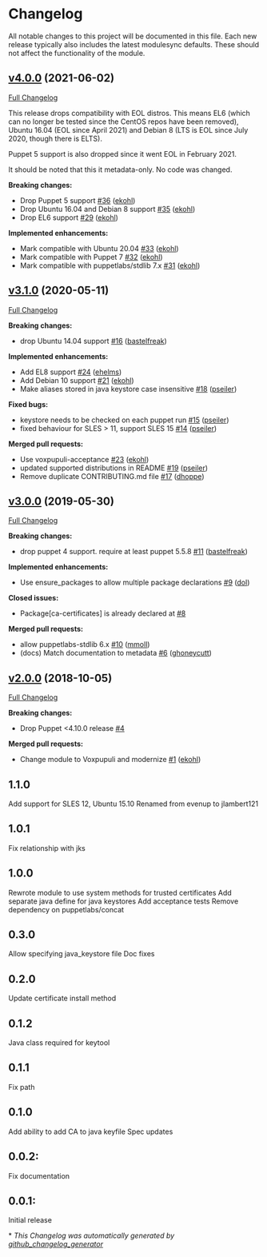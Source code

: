 # Changelog

All notable changes to this project will be documented in this file.
Each new release typically also includes the latest modulesync defaults.
These should not affect the functionality of the module.

## [v4.0.0](https://github.com/voxpupuli/puppet-trusted_ca/tree/v4.0.0) (2021-06-02)

[Full Changelog](https://github.com/voxpupuli/puppet-trusted_ca/compare/v3.1.0...v4.0.0)

This release drops compatibility with EOL distros. This means EL6 (which can no longer be tested since the CentOS repos have been removed), Ubuntu 16.04 (EOL since April 2021) and Debian 8 (LTS is EOL since July 2020, though there is ELTS).

Puppet 5 support is also dropped since it went EOL in February 2021.

It should be noted that this it metadata-only. No code was changed.

**Breaking changes:**

- Drop Puppet 5 support [\#36](https://github.com/voxpupuli/puppet-trusted_ca/pull/36) ([ekohl](https://github.com/ekohl))
- Drop Ubuntu 16.04 and Debian 8 support [\#35](https://github.com/voxpupuli/puppet-trusted_ca/pull/35) ([ekohl](https://github.com/ekohl))
- Drop EL6 support [\#29](https://github.com/voxpupuli/puppet-trusted_ca/pull/29) ([ekohl](https://github.com/ekohl))

**Implemented enhancements:**

- Mark compatible with Ubuntu 20.04 [\#33](https://github.com/voxpupuli/puppet-trusted_ca/pull/33) ([ekohl](https://github.com/ekohl))
- Mark compatible with Puppet 7 [\#32](https://github.com/voxpupuli/puppet-trusted_ca/pull/32) ([ekohl](https://github.com/ekohl))
- Mark compatible with puppetlabs/stdlib 7.x [\#31](https://github.com/voxpupuli/puppet-trusted_ca/pull/31) ([ekohl](https://github.com/ekohl))

## [v3.1.0](https://github.com/voxpupuli/puppet-trusted_ca/tree/v3.1.0) (2020-05-11)

[Full Changelog](https://github.com/voxpupuli/puppet-trusted_ca/compare/v3.0.0...v3.1.0)

**Breaking changes:**

- drop Ubuntu 14.04 support [\#16](https://github.com/voxpupuli/puppet-trusted_ca/pull/16) ([bastelfreak](https://github.com/bastelfreak))

**Implemented enhancements:**

- Add EL8 support [\#24](https://github.com/voxpupuli/puppet-trusted_ca/pull/24) ([ehelms](https://github.com/ehelms))
- Add Debian 10 support [\#21](https://github.com/voxpupuli/puppet-trusted_ca/pull/21) ([ekohl](https://github.com/ekohl))
- Make aliases stored in java keystore case insensitive [\#18](https://github.com/voxpupuli/puppet-trusted_ca/pull/18) ([pseiler](https://github.com/pseiler))

**Fixed bugs:**

- keystore needs to be checked on each puppet run [\#15](https://github.com/voxpupuli/puppet-trusted_ca/pull/15) ([pseiler](https://github.com/pseiler))
- fixed behaviour for SLES \> 11, support SLES 15 [\#14](https://github.com/voxpupuli/puppet-trusted_ca/pull/14) ([pseiler](https://github.com/pseiler))

**Merged pull requests:**

- Use voxpupuli-acceptance [\#23](https://github.com/voxpupuli/puppet-trusted_ca/pull/23) ([ekohl](https://github.com/ekohl))
- updated supported distributions in README [\#19](https://github.com/voxpupuli/puppet-trusted_ca/pull/19) ([pseiler](https://github.com/pseiler))
- Remove duplicate CONTRIBUTING.md file [\#17](https://github.com/voxpupuli/puppet-trusted_ca/pull/17) ([dhoppe](https://github.com/dhoppe))

## [v3.0.0](https://github.com/voxpupuli/puppet-trusted_ca/tree/v3.0.0) (2019-05-30)

[Full Changelog](https://github.com/voxpupuli/puppet-trusted_ca/compare/v2.0.0...v3.0.0)

**Breaking changes:**

- drop puppet 4 support. require at least puppet 5.5.8 [\#11](https://github.com/voxpupuli/puppet-trusted_ca/pull/11) ([bastelfreak](https://github.com/bastelfreak))

**Implemented enhancements:**

- Use ensure\_packages to allow multiple package declarations [\#9](https://github.com/voxpupuli/puppet-trusted_ca/pull/9) ([dol](https://github.com/dol))

**Closed issues:**

- Package\[ca-certificates\] is already declared at [\#8](https://github.com/voxpupuli/puppet-trusted_ca/issues/8)

**Merged pull requests:**

- allow puppetlabs-stdlib 6.x [\#10](https://github.com/voxpupuli/puppet-trusted_ca/pull/10) ([mmoll](https://github.com/mmoll))
- \(docs\) Match documentation to metadata [\#6](https://github.com/voxpupuli/puppet-trusted_ca/pull/6) ([ghoneycutt](https://github.com/ghoneycutt))

## [v2.0.0](https://github.com/voxpupuli/puppet-trusted_ca/tree/v2.0.0) (2018-10-05)

[Full Changelog](https://github.com/voxpupuli/puppet-trusted_ca/compare/1.1.0...v2.0.0)

**Breaking changes:**

- Drop Puppet \<4.10.0 release [\#4](https://github.com/voxpupuli/puppet-trusted_ca/issues/4)

**Merged pull requests:**

- Change module to Voxpupuli and modernize [\#1](https://github.com/voxpupuli/puppet-trusted_ca/pull/1) ([ekohl](https://github.com/ekohl))

## 1.1.0
  Add support for SLES 12, Ubuntu 15.10 <Sebastian Reitenbach>
  Renamed from evenup to jlambert121
## 1.0.1
  Fix relationship with jks <adamwenner>
## 1.0.0
  Rewrote module to use system methods for trusted certificates
  Add separate java define for java keystores
  Add acceptance tests
  Remove dependency on puppetlabs/concat
## 0.3.0
  Allow specifying java_keystore file
  Doc fixes
## 0.2.0
  Update certificate install method
## 0.1.2
  Java class required for keytool
## 0.1.1
  Fix path
## 0.1.0
  Add ability to add CA to java keyfile
  Spec updates
## 0.0.2:
  Fix documentation
## 0.0.1:
  Initial release


\* *This Changelog was automatically generated by [github_changelog_generator](https://github.com/github-changelog-generator/github-changelog-generator)*
